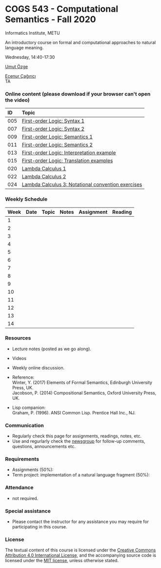 # COGS 543 - Computational Semantics - Fall 2020

Informatics Institute, METU

An introductory course on formal and computational approaches to natural language meaning.

Wednesday, 14:40-17:30

[Umut Özge](https://umutozge.github.io)  

[Ecenur Çağırıcı](mailto:ecenur.ca@gmail.com)  
TA


### Online content (please download if your browser can't open the video)

|ID| Topic |
:---|:--- |
005|[First-order Logic: Syntax 1](http://lfcs.ii.metu.edu.tr/var/vid/cogs543/005_fol-syntax-1.mp4)
007|[First-order Logic: Syntax 2](http://lfcs.ii.metu.edu.tr/var/vid/cogs543/007_fol-syntax-2.mp4)
009|[First-order Logic: Semantics 1](http://lfcs.ii.metu.edu.tr/var/vid/cogs543/009_fol-semantics-1.mp4)
011|[First-order Logic: Semantics 2](http://lfcs.ii.metu.edu.tr/var/vid/cogs543/011_fol-semantics-2.mp4)
013|[First-order Logic: Interpretation example](http://lfcs.ii.metu.edu.tr/var/vid/cogs543/013_fol-interpretation-example.mp4)
015|[First-order Logic: Translation examples](http://lfcs.ii.metu.edu.tr/var/vid/cogs543/015_fol-translation-examples.mp4)
020|[Lambda Calculus 1](http://lfcs.ii.metu.edu.tr/var/vid/cogs543/020_lambda-calculus-1.mp4)
022|[Lambda Calculus 2](http://lfcs.ii.metu.edu.tr/var/vid/cogs543/022_lambda-calculus-2.mp4)
024|[Lambda Calculus 3: Notational convention exercises](http://lfcs.ii.metu.edu.tr/var/vid/cogs543/024_lambda-calculus-3.mp4)



### Weekly Schedule

|Week| Date   | Topic | Notes |  Assignment | Reading |
:---|:---|:---|:---|:---|:---
1   |   |   | 
2   |  |  | | | |
3   |  | | | | |
4   |  |  | |||
5   |   |   | <!--[MT semantics](notes/10_model-theoretic-semantics.pdf)  Sec. 1-3 --> |<!-- [A04](assignments/cogs543-assignment-04.pdf) -->|<!--  Winter (2016), pp. 64-72 -->|
6   |   |  |   | <!---[A05](assignments/cogs543-assignment-05.pdf) -->
7   |  |  |                             |
8   | |  |                 | <!---[A06](assignments/cogs543-assignment-06.pdf)-->
9   |  |  |                  | <!---[A07](assignments/cogs543-assignment-07.pdf)-->
10  |  |  |                 | 
11  |  |  |                 | <!---[A09](assignments/cogs543-assignment-09.pdf)-->
12  |  |  |                 | <!---[A10](assignments/cogs543-assignment-10.pdf)-->
13  |  |  |                           | <!---[A11](assignments/cogs543-assignment-11.pdf)-->
14  |  | |           | <!---[A12](assignments/cogs543-assignment-12.pdf)-->

### Resources 

* Lecture notes (posted as we go along).
* Videos
* Weekly online discussion.
* Reference:  
	Winter, Y. (2017) Elements of Formal Semantics, Edinburgh University Press, UK.   
	Jacobson, P. (2014) Compositional Semantics, Oxford University Press, UK.  

* Lisp companion:  
	Graham, P. (1996). ANSI Common Lisp. Prentice Hall Inc., NJ.

### Communication

* Regularly check this page for assignments, readings, notes, etc.
* Use and regurlarly check the [newsgroup](https://groups.google.com/forum/#!forum/metu-cogs-543-computational-semantics) for follow-up comments, questions, announcements etc.

### Requirements

* Assignments (50%):
* Term project: implementation of a natural language fragment (50%):

### Attendance

* not required. 

### Special assistance

* Please contact the instructor for any assistance you may require for participating in this course.

### License
The textual content of this course is licensed under the [Creative Commons Attribution 4.0 International License](https://creativecommons.org/licenses/by/4.0/), and the accompanying source code is licensed under the [MIT license](http://opensource.org/licenses/mit-license.php), unless otherwise stated.
